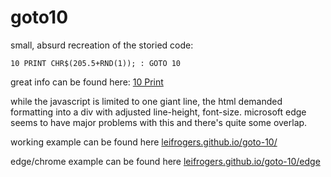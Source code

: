 # goto10

small, absurd recreation of the storied code:

    10 PRINT CHR$(205.5+RND(1)); : GOTO 10

great info can be found here: <a href="https://10print.org/">10 Print</a>

while the javascript is limited to one giant line, the html demanded formatting into a div with adjusted line-height, font-size.  microsoft edge seems to have major problems with this and there's quite some overlap.

working example can be found here <a href="https://leifrogers.github.io/goto-10/">leifrogers.github.io/goto-10/</a>

edge/chrome example can be found here <a href="https://leifrogers.github.io/goto-10/edge">leifrogers.github.io/goto-10/edge</a>
